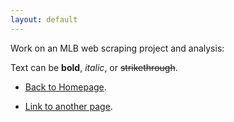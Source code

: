 ```yaml
---
layout: default
---
```


Work on an MLB web scraping project and analysis:

Text can be **bold**, _italic_, or ~~strikethrough~~.
* [Back to Homepage](https://drewsp7.github.io).

* [Link to another page](./another-page.html).

